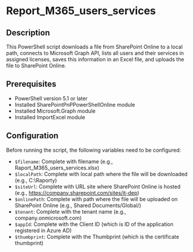 # Report_M365_users_services

## Description
This PowerShell script downloads a file from SharePoint Online to a local path, connects to Microsoft Graph API, lists all users and their services in assigned licenses, saves this information in an Excel file, and uploads the file to SharePoint Online.

## Prerequisites
- PowerShell version 5.1 or later
- Installed SharePointPnPPowerShellOnline module
- Installed Microsoft.Graph module
- Installed ImportExcel module

## Configuration
Before running the script, the following variables need to be configured:

- `$filename`: Complete with filename (e.g., Raport_M365_users_services.xlsx)
- `$localPath`: Complete with local path where the file will be downloaded (e.g., C:\Raporty\)
- `$siteUrl`: Complete with URL site where SharePoint Online is hosted (e.g., https://company.sharepoint.com/sites/it-dep)
- `$onlinePath`: Complete with path where the file will be uploaded on SharePoint Online (e.g., Shared Documents/Global/)
- `$tenant`: Complete with the tenant name (e.g., company.onmicrosoft.com)
- `$appId`: Complete with the Client ID (which is ID of the application registered in Azure AD)
- `$thumbprint`: Complete with the Thumbprint (which is the certificate thumbprint)
